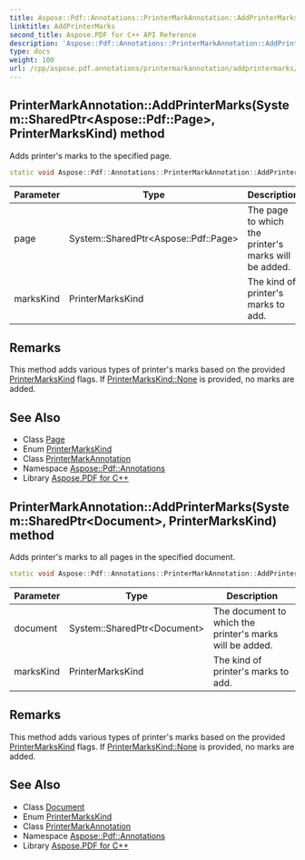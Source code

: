 ```yaml
---
title: Aspose::Pdf::Annotations::PrinterMarkAnnotation::AddPrinterMarks method
linktitle: AddPrinterMarks
second_title: Aspose.PDF for C++ API Reference
description: 'Aspose::Pdf::Annotations::PrinterMarkAnnotation::AddPrinterMarks method. Adds printer''s marks to the specified page in C++.'
type: docs
weight: 100
url: /cpp/aspose.pdf.annotations/printermarkannotation/addprintermarks/
---
```

## PrinterMarkAnnotation::AddPrinterMarks(System::SharedPtr\<Aspose::Pdf::Page\>, PrinterMarksKind) method


Adds printer's marks to the specified page.

```cpp
static void Aspose::Pdf::Annotations::PrinterMarkAnnotation::AddPrinterMarks(System::SharedPtr<Aspose::Pdf::Page> page, PrinterMarksKind marksKind)
```


| Parameter | Type | Description |
| --- | --- | --- |
| page | System::SharedPtr\<Aspose::Pdf::Page\> | The page to which the printer's marks will be added. |
| marksKind | PrinterMarksKind | The kind of printer's marks to add. |
## Remarks



This method adds various types of printer's marks based on the provided [PrinterMarksKind](../../printermarkskind/) flags. If [PrinterMarksKind::None](../../printermarkskind/) is provided, no marks are added. 
## See Also

* Class [Page](../../../aspose.pdf/page/)
* Enum [PrinterMarksKind](../../printermarkskind/)
* Class [PrinterMarkAnnotation](../)
* Namespace [Aspose::Pdf::Annotations](../../)
* Library [Aspose.PDF for C++](../../../)
## PrinterMarkAnnotation::AddPrinterMarks(System::SharedPtr\<Document\>, PrinterMarksKind) method


Adds printer's marks to all pages in the specified document.

```cpp
static void Aspose::Pdf::Annotations::PrinterMarkAnnotation::AddPrinterMarks(System::SharedPtr<Document> document, PrinterMarksKind marksKind)
```


| Parameter | Type | Description |
| --- | --- | --- |
| document | System::SharedPtr\<Document\> | The document to which the printer's marks will be added. |
| marksKind | PrinterMarksKind | The kind of printer's marks to add. |
## Remarks



This method adds various types of printer's marks based on the provided [PrinterMarksKind](../../printermarkskind/) flags. If [PrinterMarksKind::None](../../printermarkskind/) is provided, no marks are added. 
## See Also

* Class [Document](../../../aspose.pdf/document/)
* Enum [PrinterMarksKind](../../printermarkskind/)
* Class [PrinterMarkAnnotation](../)
* Namespace [Aspose::Pdf::Annotations](../../)
* Library [Aspose.PDF for C++](../../../)
